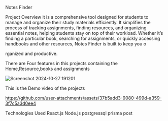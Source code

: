 Notes Finder

Project Overview
it is a comprehensive tool designed for students to manage and organize their study materials efficiently. It simplifies the process of tracking assignments, finding resources, and organizing essential notes, helping students stay on top of their workload. Whether it’s finding a particular book, searching for assignments, or quickly accessing handbooks and other resources, Notes Finder is built to keep you o


rganized and productive.

There are Four features in this projects containing the Home,Resource,books and assignments


![Screenshot 2024-10-27 191201](https://github.com/user-attachments/assets/d0737d35-4b44-4bad-80cb-cf2fa97fbbef)

This is the Demo video of the projects


https://github.com/user-attachments/assets/37b5add3-9080-499d-a359-3f7c5a3d0ee4

Technologies Used
React.js
Node.js
postgressql
prisma
post
